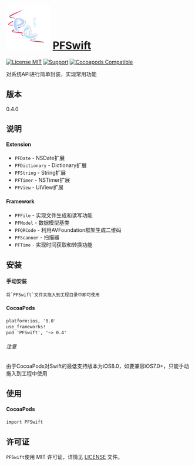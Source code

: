 ![logo](https://github.com/PFei-He/PFSwift/blob/master/PFSwift.png)
[PFSwift](https://github.com/PFei-He/PFSwift)
===

[![License MIT](https://img.shields.io/badge/license-MIT-green.svg)](https://raw.githubusercontent.com/PFei-He/PFSwift/master/LICENSE)
[![Support](https://img.shields.io/badge/support-iOS%208%2B%20-blue.svg?style=flat)](https://www.apple.com/nl/ios/)
[![Cocoapods Compatible](https://img.shields.io/cocoapods/v/PFSwift.svg)](https://img.shields.io/cocoapods/v/PFSwift.svg)

对系统API进行简单封装，实现常用功能

版本
---
0.4.0

说明
---
#### Extension
* `PFDate`          - NSDate扩展
* `PFDictionary`    - Dictionary扩展
* `PFString`        - String扩展
* `PFTimer`         - NSTimer扩展
* `PFView`          - UIView扩展

#### Framework
* `PFFile`          - 实现文件生成和读写功能
* `PFModel`         - 数据模型基类
* `PFQRCode`        - 利用AVFoundation框架生成二维码
* `PFScanner`       - 扫描器
* `PFTime`          - 实现时间获取和转换功能

安装
---
#### 手动安装
```
将`PFSwift`文件夹拖入到工程目录中即可使用
```

#### CocoaPods
```
platform:ios, '8.0'
use_frameworks!
pod 'PFSwift', '~> 0.4'
```
###### 注意
由于CocoaPods对Swift的最低支持版本为iOS8.0，如要兼容iOS7.0+，只能手动拖入到工程中使用

使用
---
#### CocoaPods
```
import PFSwift
```
 
许可证
---
`PFSwift`使用 MIT 许可证，详情见 [LICENSE](https://raw.githubusercontent.com/PFei-He/PFSwift/master/LICENSE) 文件。
